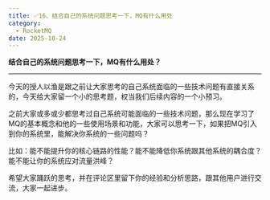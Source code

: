 ```yaml
---
title: ✅16、结合自己的系统问题思考一下，MQ有什么用处
category:
  - RocketMQ
date: 2025-10-24
---
```


<!-- more -->


**结合自己的系统问题思考一下，MQ有什么用处？**

---

今天的授人以渔是跟之前让大家思考的自己系统面临的一些技术问题有直接关系的，今天给大家留一个小的思考题，权当我们后续内容的一个小预习。

之前大家或多或少都思考过自己系统可能面临的一些技术问题，那么现在学习了MQ的基本概念和他的一些使用场景和功能，大家可以思考一下，如果把MQ引入到你的系统里，能解决你系统的一些问题吗？

比如：能不能提升你的核心链路的性能？能不能降低你系统跟其他系统的耦合度？能不能让你的系统应对流量洪峰？

希望大家踊跃的思考，并在评论区里留下你的经验和分析思路，跟其他用户进行交流，大家一起进步。